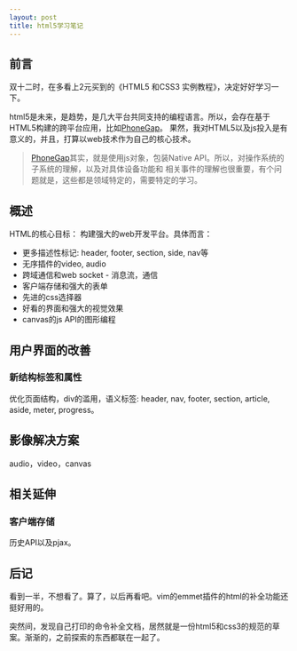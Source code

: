 ```yaml
---
layout: post
title: html5学习笔记
---
```


## 前言

双十二时，在多看上2元买到的《HTML5 和CSS3 实例教程》，决定好好学习一下。

html5是未来，是趋势，是几大平台共同支持的编程语言。所以，会存在基于HTML5构建的跨平台应用，比如[PhoneGap](http://phonegap.com/)。
果然，我对HTML5以及js投入是有意义的，并且，打算以web技术作为自己的核心技术。

> [PhoneGap](http://phonegap.com/)其实，就是使用js对象，包装Native API。所以，对操作系统的子系统的理解，以及对具体设备功能和
> 相关事件的理解也很重要，有个问题就是，这些都是领域特定的，需要特定的学习。

## 概述

HTML的核心目标： 构建强大的web开发平台。具体而言： 

* 更多描述性标记: header, footer, section, side, nav等
* 无序插件的video, audio
* 跨域通信和web socket - 消息流，通信
* 客户端存储和强大的表单
* 先进的css选择器
* 好看的界面和强大的视觉效果
* canvas的js API的图形编程

## 用户界面的改善

### 新结构标签和属性

优化页面结构，div的滥用，语义标签: header, nav, footer, section, article, aside, meter, progress。

## 影像解决方案

audio，video，canvas

## 相关延伸

### 客户端存储

历史API以及pjax。

## 后记

看到一半，不想看了。算了，以后再看吧。vim的emmet插件的html的补全功能还挺好用的。

突然间，发现自己打印的命令补全文档，居然就是一份html5和css3的规范的草案。渐渐的，之前探索的东西都联在一起了。
